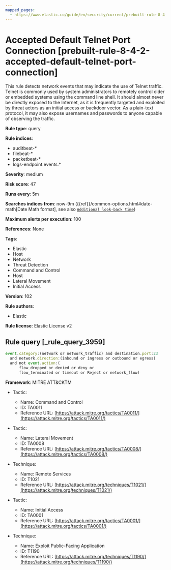 ```yaml
---
mapped_pages:
  - https://www.elastic.co/guide/en/security/current/prebuilt-rule-8-4-2-accepted-default-telnet-port-connection.html
---
```


# Accepted Default Telnet Port Connection [prebuilt-rule-8-4-2-accepted-default-telnet-port-connection]

This rule detects network events that may indicate the use of Telnet traffic. Telnet is commonly used by system administrators to remotely control older or embedded systems using the command line shell. It should almost never be directly exposed to the Internet, as it is frequently targeted and exploited by threat actors as an initial access or backdoor vector. As a plain-text protocol, it may also expose usernames and passwords to anyone capable of observing the traffic.

**Rule type**: query

**Rule indices**:

* auditbeat-*
* filebeat-*
* packetbeat-*
* logs-endpoint.events.*

**Severity**: medium

**Risk score**: 47

**Runs every**: 5m

**Searches indices from**: now-9m ({{ref}}/common-options.html#date-math[Date Math format], see also [`Additional look-back time`](docs-content://solutions/security/detect-and-alert/create-detection-rule.md#rule-schedule))

**Maximum alerts per execution**: 100

**References**: None

**Tags**:

* Elastic
* Host
* Network
* Threat Detection
* Command and Control
* Host
* Lateral Movement
* Initial Access

**Version**: 102

**Rule authors**:

* Elastic

**Rule license**: Elastic License v2

## Rule query [_rule_query_3959]

```js
event.category:(network or network_traffic) and destination.port:23
  and network.direction:(inbound or ingress or outbound or egress)
  and not event.action:(
      flow_dropped or denied or deny or
      flow_terminated or timeout or Reject or network_flow)
```

**Framework**: MITRE ATT&CKTM

* Tactic:

    * Name: Command and Control
    * ID: TA0011
    * Reference URL: [https://attack.mitre.org/tactics/TA0011/](https://attack.mitre.org/tactics/TA0011/)

* Tactic:

    * Name: Lateral Movement
    * ID: TA0008
    * Reference URL: [https://attack.mitre.org/tactics/TA0008/](https://attack.mitre.org/tactics/TA0008/)

* Technique:

    * Name: Remote Services
    * ID: T1021
    * Reference URL: [https://attack.mitre.org/techniques/T1021/](https://attack.mitre.org/techniques/T1021/)

* Tactic:

    * Name: Initial Access
    * ID: TA0001
    * Reference URL: [https://attack.mitre.org/tactics/TA0001/](https://attack.mitre.org/tactics/TA0001/)

* Technique:

    * Name: Exploit Public-Facing Application
    * ID: T1190
    * Reference URL: [https://attack.mitre.org/techniques/T1190/](https://attack.mitre.org/techniques/T1190/)



